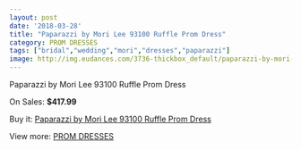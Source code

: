 ```yaml
---
layout: post
date: '2018-03-28'
title: "Paparazzi by Mori Lee 93100 Ruffle Prom Dress"
category: PROM DRESSES
tags: ["bridal","wedding","mori","dresses","paparazzi"]
image: http://img.eudances.com/3736-thickbox_default/paparazzi-by-mori-lee-93100-ruffle-prom-dress.jpg
---
```

Paparazzi by Mori Lee 93100 Ruffle Prom Dress

On Sales: **$417.99**
<a href="https://www.eudances.com/en/prom-dresses/1244-paparazzi-by-mori-lee-93100-ruffle-prom-dress.html"><amp-img layout="responsive" width="600" height="600" src="//img.eudances.com/3736-thickbox_default/paparazzi-by-mori-lee-93100-ruffle-prom-dress.jpg" alt="Paparazzi by Mori Lee 93100 Ruffle Prom Dress 0" /></a>
<a href="https://www.eudances.com/en/prom-dresses/1244-paparazzi-by-mori-lee-93100-ruffle-prom-dress.html"><amp-img layout="responsive" width="600" height="600" src="//img.eudances.com/3737-thickbox_default/paparazzi-by-mori-lee-93100-ruffle-prom-dress.jpg" alt="Paparazzi by Mori Lee 93100 Ruffle Prom Dress 1" /></a>

Buy it: [Paparazzi by Mori Lee 93100 Ruffle Prom Dress](https://www.eudances.com/en/prom-dresses/1244-paparazzi-by-mori-lee-93100-ruffle-prom-dress.html "Paparazzi by Mori Lee 93100 Ruffle Prom Dress")

View more: [PROM DRESSES](https://www.eudances.com/en/13-prom-dresses "PROM DRESSES")